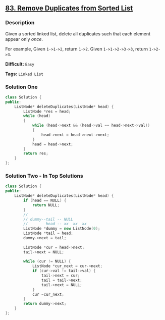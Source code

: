 ## [83. Remove Duplicates from Sorted List](https://leetcode.com/problems/remove-duplicates-from-sorted-list/description/)

### Description

Given a sorted linked list, delete all duplicates such that each element appear only *once*.

For example,
Given `1->1->2`, return `1->2`.
Given `1->1->2->3->3`, return `1->2->3`.



**Difficult:** `Easy`

**Tags:** `Linked List`



### Solution One

```c++
class Solution {
public:
    ListNode* deleteDuplicates(ListNode* head) {
        ListNode *res = head;
        while (head)
        {
            while (head->next && (head->val == head->next->val))
            {
                head->next = head->next->next;
            }
            head = head->next;
        }
        return res;
    }
};
```



### Solution Two - In Top Solutions

```c++
class Solution {
public:
    ListNode* deleteDuplicates(ListNode* head) {
        if (head == NULL) {
            return NULL;
        }
        // 
        // dummy--tail -- NULL
        //        head -- xx  xx  xx
        ListNode *dummy = new ListNode(0);
        ListNode *tail = head;
        dummy->next = tail;
        
        ListNode *cur = head->next;
        tail->next = NULL;
        
        while (cur != NULL) {
            ListNode *cur_next = cur->next;
            if (cur->val != tail->val) {
                tail->next = cur;
                tail = tail->next;
                tail->next = NULL;
            }
            cur =cur_next;
        }
        return dummy->next;
    }
};
```



